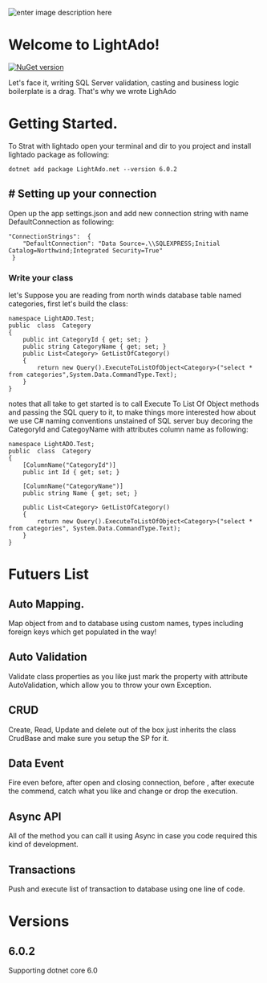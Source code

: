 
![enter image description here](https://api.nuget.org/v3-flatcontainer/lightado.net/6.0.2/icon)

# Welcome to LightAdo!
[![NuGet version](https://badge.fury.io/nu/LightAdo.net.svg)](https://badge.fury.io/nu/LightAdo.net)

Let's face it, writing SQL Server validation, casting and business logic boilerplate is a drag. That's why we wrote LighAdo 

# Getting Started. 

To Strat with lightado open your terminal and dir to you project and install lightado package as following: 

    dotnet add package LightAdo.net --version 6.0.2

## # Setting up your connection

Open up the app settings.json and add new connection string with name  DefaultConnection as following: 

    "ConnectionStrings":  {
        "DefaultConnection": "Data Source=.\\SQLEXPRESS;Initial Catalog=Northwind;Integrated Security=True"    
     }

### Write your class

let's Suppose you are reading from north winds database table named categories, first let's build the class: 

    namespace LightADO.Test;
    public  class  Category
    {
	    public int CategoryId { get; set; }
	    public string CategoryName { get; set; }
	    public List<Category> GetListOfCategory()
	    {
		    return new Query().ExecuteToListOfObject<Category>("select * from categories",System.Data.CommandType.Text);
	    }
    }

notes that all take to get started is to call Execute To List Of Object methods and passing the SQL query to it, to make things more interested how about we use C# naming conventions unstained of SQL server buy decoring the CategoryId and CategoyName with attributes column name as following: 

    namespace LightADO.Test;
    public  class  Category
    {
	    [ColumnName("CategoryId")]
	    public int Id { get; set; }
	    
	    [ColumnName("CategoryName")]
	    public string Name { get; set; }
	    
	    public List<Category> GetListOfCategory()
	    {
		    return new Query().ExecuteToListOfObject<Category>("select * from categories", System.Data.CommandType.Text);
	    }
    }

# Futuers List

## Auto Mapping. 

Map object from and to database using custom names, types including foreign keys which get populated in the way! 

## Auto Validation

Validate class properties as you like just mark the property with attribute AutoValidation, which allow you to throw your own Exception. 

## CRUD

Create, Read, Update and delete out of the box just inherits the class CrudBase and make sure you setup the SP for it. 

## Data Event

Fire even before, after open and closing connection, before , after execute the commend, catch what you like and change or drop the execution. 

## Async API

All of the method you can call it using Async in case you code required this kind of development. 

## Transactions

Push and execute list of transaction to database using one line of code. 

# Versions

## 6.0.2

Supporting dotnet core 6.0 
